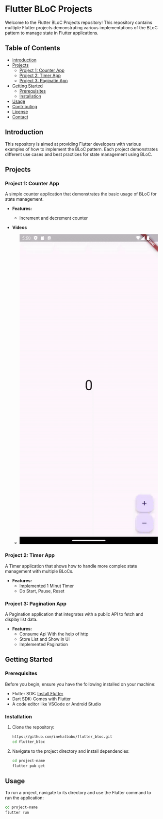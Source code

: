 # Flutter BLoC Projects

Welcome to the Flutter BLoC Projects repository! This repository contains multiple Flutter projects demonstrating various implementations of the BLoC pattern to manage state in Flutter applications.

## Table of Contents

- [Introduction](#introduction)
- [Projects](#projects)
  - [Project 1: Counter App](#project-1-counter-app)
  - [Project 2: Timer App](#project-2-todo-app)
  - [Project 3: Paginatin App](#project-3-weather-app)
- [Getting Started](#getting-started)
  - [Prerequisites](#prerequisites)
  - [Installation](#installation)
- [Usage](#usage)
- [Contributing](#contributing)
- [License](#license)
- [Contact](#contact)

## Introduction

This repository is aimed at providing Flutter developers with various examples of how to implement the BLoC pattern. Each project demonstrates different use cases and best practices for state management using BLoC.

## Projects

### Project 1: Counter App

A simple counter application that demonstrates the basic usage of BLoC for state management.

- **Features:**
  - Increment and decrement counter

- **Videos**
    - ![Screen Recording](flutter_counter/assets/Screen_recording.gif)
  
### Project 2: Timer App

A Timer application that shows how to handle more complex state management with multiple BLoCs.

- **Features:**
  - Implemented 1 Minut Timer
  - Do Start, Pause, Reset

### Project 3: Pagination App

A Pagination application that integrates with a public API to fetch and display list data.

- **Features:**
  - Consume Api With the help of http
  - Store List and Show in UI
  - Implemented Pagination

## Getting Started

### Prerequisites

Before you begin, ensure you have the following installed on your machine:

- Flutter SDK: [Install Flutter](https://flutter.dev/docs/get-started/install)
- Dart SDK: Comes with Flutter
- A code editor like VSCode or Android Studio

### Installation

1. Clone the repository:

    ```sh
    https://github.com/inehalbabu/flutter_bloc.git
    cd flutter_bloc
    ```

2. Navigate to the project directory and install dependencies:

    ```sh
    cd project-name
    flutter pub get
    ```

## Usage

To run a project, navigate to its directory and use the Flutter command to run the application:

```sh
cd project-name
flutter run
